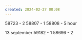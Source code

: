 ```yaml
---
created: 2024-02-27 00:08
---
```

58723 - 2
58807 - 1
58808 - 5 hour




13 september
59182 - 1
58696 - 2

